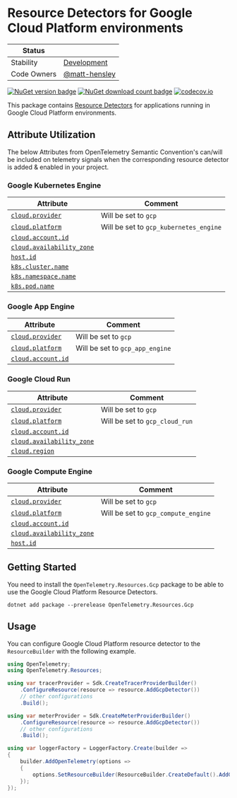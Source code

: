 # Resource Detectors for Google Cloud Platform environments

| Status      |           |
| ----------- | --------- |
| Stability   | [Development](../../README.md#development) |
| Code Owners | [@matt-hensley](https://github.com/matt-hensley) |

[![NuGet version badge](https://img.shields.io/nuget/v/OpenTelemetry.Resources.Gcp)](https://www.nuget.org/packages/OpenTelemetry.Resources.Gcp)
[![NuGet download count badge](https://img.shields.io/nuget/dt/OpenTelemetry.Resources.Gcp)](https://www.nuget.org/packages/OpenTelemetry.Resources.Gcp)
[![codecov.io](https://codecov.io/gh/open-telemetry/opentelemetry-dotnet-contrib/branch/main/graphs/badge.svg?flag=unittests-Resources.Gcp)](https://app.codecov.io/gh/open-telemetry/opentelemetry-dotnet-contrib?flags[0]=unittests-Resources.Gcp)

This package contains [Resource
Detectors](https://github.com/open-telemetry/opentelemetry-specification/blob/main/specification/resource/sdk.md#detecting-resource-information-from-the-environment)
for applications running in Google Cloud Platform environments.

## Attribute Utilization

The below Attributes from OpenTelemetry Semantic Convention's can/will be included
on telemetry signals when the corresponding resource detector is
added & enabled in your project.

### Google Kubernetes Engine

| Attribute | Comment |
| --- | --- |
| [`cloud.provider`](https://opentelemetry.io/docs/specs/semconv/registry/attributes/cloud/#cloud-provider) | Will be set to `gcp` |
| [`cloud.platform`](https://opentelemetry.io/docs/specs/semconv/registry/attributes/cloud/#cloud-platform) | Will be set to `gcp_kubernetes_engine` |
| [`cloud.account.id`](https://opentelemetry.io/docs/specs/semconv/registry/attributes/cloud/#cloud-account-id) | |
| [`cloud.availability_zone`](https://opentelemetry.io/docs/specs/semconv/registry/attributes/cloud/#cloud-availability-zone) | |
| [`host.id`](https://opentelemetry.io/docs/specs/semconv/registry/attributes/host/#host-id) | |
| [`k8s.cluster.name`](https://opentelemetry.io/docs/specs/semconv/registry/attributes/k8s/#k8s-cluster-name) | |
| [`k8s.namespace.name`](https://opentelemetry.io/docs/specs/semconv/registry/attributes/k8s/#k8s-namespace-name)      | |
| [`k8s.pod.name`](https://opentelemetry.io/docs/specs/semconv/registry/attributes/k8s/#k8s-pod-name)            | |

### Google App Engine

| Attribute | Comment |
| --- | --- |
| [`cloud.provider`](https://opentelemetry.io/docs/specs/semconv/registry/attributes/cloud/#cloud-provider) | Will be set to `gcp` |
| [`cloud.platform`](https://opentelemetry.io/docs/specs/semconv/registry/attributes/cloud/#cloud-platform) | Will be set to `gcp_app_engine` |
| [`cloud.account.id`](https://opentelemetry.io/docs/specs/semconv/registry/attributes/cloud/#cloud-account-id) | |

### Google Cloud Run

| Attribute | Comment |
| --- | --- |
| [`cloud.provider`](https://opentelemetry.io/docs/specs/semconv/registry/attributes/cloud/#cloud-provider) | Will be set to `gcp` |
| [`cloud.platform`](https://opentelemetry.io/docs/specs/semconv/registry/attributes/cloud/#cloud-platform) | Will be set to `gcp_cloud_run` |
| [`cloud.account.id`](https://opentelemetry.io/docs/specs/semconv/registry/attributes/cloud/#cloud-account-id) | |
| [`cloud.availability_zone`](https://opentelemetry.io/docs/specs/semconv/registry/attributes/cloud/#cloud-availability-zone) | |
| [`cloud.region`](https://opentelemetry.io/docs/specs/semconv/registry/attributes/cloud/#cloud-region) | |

### Google Compute Engine

| Attribute | Comment |
| --- | --- |
| [`cloud.provider`](https://opentelemetry.io/docs/specs/semconv/registry/attributes/cloud/#cloud-provider) | Will be set to `gcp` |
| [`cloud.platform`](https://opentelemetry.io/docs/specs/semconv/registry/attributes/cloud/#cloud-platform) | Will be set to `gcp_compute_engine` |
| [`cloud.account.id`](https://opentelemetry.io/docs/specs/semconv/registry/attributes/cloud/#cloud-account-id) | |
| [`cloud.availability_zone`](https://opentelemetry.io/docs/specs/semconv/registry/attributes/cloud/#cloud-availability-zone) | |
| [`host.id`](https://opentelemetry.io/docs/specs/semconv/registry/attributes/host/#host-id) | |

## Getting Started

You need to install the
`OpenTelemetry.Resources.Gcp` package to be able to use the
Google Cloud Platform Resource Detectors.

```shell
dotnet add package --prerelease OpenTelemetry.Resources.Gcp
```

## Usage

You can configure Google Cloud Platform resource detector to
the `ResourceBuilder` with the following example.

```csharp
using OpenTelemetry;
using OpenTelemetry.Resources;

using var tracerProvider = Sdk.CreateTracerProviderBuilder()
    .ConfigureResource(resource => resource.AddGcpDetector())
    // other configurations
    .Build();

using var meterProvider = Sdk.CreateMeterProviderBuilder()
    .ConfigureResource(resource => resource.AddGcpDetector())
    // other configurations
    .Build();

using var loggerFactory = LoggerFactory.Create(builder =>
{
    builder.AddOpenTelemetry(options =>
    {
        options.SetResourceBuilder(ResourceBuilder.CreateDefault().AddGcpDetector());
    });
});
```
